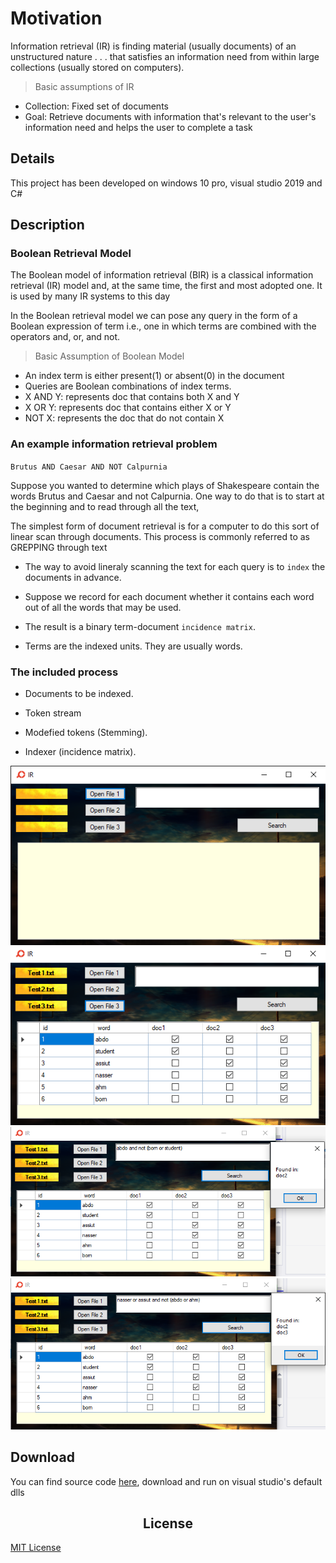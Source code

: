 # Motivation
Information retrieval (IR) is finding material (usually documents)
of an unstructured nature . . . that satisfies an information need
from within large collections (usually stored on computers).

> Basic assumptions of IR
+ Collection: Fixed set of documents
+ Goal: Retrieve documents with information that's relevant to the user's information need and helps the user to complete a task

## Details 
This project has been developed on windows 10 pro, visual studio 2019 and C#
## Description
### Boolean Retrieval Model

The Boolean model of information retrieval (BIR) is a classical information retrieval (IR) model and, at the same time, the first and most adopted one. It is used by many IR systems to this day

In the Boolean retrieval model we can pose any query in the form of a Boolean expression of term i.e., one in which terms are combined with the operators and, or, and not.

> Basic Assumption of Boolean Model
+ An index term is either present(1) or absent(0) in the document
+ Queries are Boolean combinations of index terms.
+ X AND Y: represents doc that contains both X and Y
+ X OR Y: represents doc that contains either X or Y
+ NOT X: represents the doc that do not contain X

### An example information retrieval problem

`Brutus AND Caesar AND NOT Calpurnia`

Suppose you wanted to determine which plays of Shakespeare contain the words Brutus and Caesar and not Calpurnia. One way to do that is to start at the beginning and to read through all the text,

The simplest form of document retrieval is for a computer to do this sort of linear scan through documents. This process is commonly referred to as GREPPING through text

+ The way to avoid lineraly scanning the text for each query is to `index` the documents in advance.

+ Suppose we record for each document whether it contains each word out of all the words that may be used.

+ The result is a binary term-document `incidence matrix`.

+ Terms are the indexed units. They are usually words.

### The included process

+ Documents to be indexed.

+ Token stream

+ Modefied tokens (Stemming).

+ Indexer (incidence matrix).

![one](Screenshot%20(93).png)
![two](Screenshot%20(94).png)
![three](Screenshot%20(95).png)
![four](Screenshot%20(96).png)

## Download

You can find source code [here](https://drive.google.com/file/d/1GDb-x0nX9jQRsju4kgIuM3NQSSz0BP_1/view), download and run on visual studio's default dlls 
<center><h2>License</h2></center>

[MIT License](https://github.com/Abdulrahmannaser/IR/blob/master/LICENSE)
